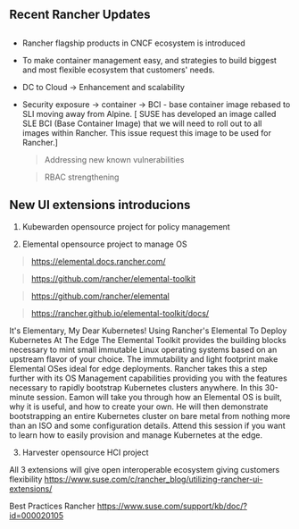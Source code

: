 ## 
## Recent Rancher Updates
##

- Rancher flagship products in CNCF ecosystem is introduced

- To make container management easy, and strategies to build biggest and most flexible ecosystem that customers' needs.

- DC to Cloud -> Enhancement and scalability

- Security exposure -> container ->
  BCI - base container image rebased to SLI moving away from Alpine. 
   [ SUSE has developed an image called SLE BCI (Base Container Image) that we will need to roll out to all images within Rancher. 
    This issue request this image to be used for Rancher.]
  
  
  > Addressing new known vulnerabilities 
  
  > RBAC strengthening
  
## New UI extensions introducions 
 
1. Kubewarden opensource project for policy management

2. Elemental opensource project to manage OS 
> https://elemental.docs.rancher.com/

> https://github.com/rancher/elemental-toolkit

> https://github.com/rancher/elemental

> https://rancher.github.io/elemental-toolkit/docs/

It's Elementary, My Dear Kubernetes! Using Rancher's Elemental To Deploy Kubernetes At The Edge
The Elemental Toolkit provides the building blocks necessary to mint small immutable Linux operating systems based on an upstream flavor of your choice. 
The immutability and light footprint make Elemental OSes ideal for edge deployments. 
Rancher takes this a step further with its OS Management capabilities providing you with the features necessary to rapidly bootstrap Kubernetes clusters anywhere. 
In this 30-minute session. Eamon will take you through how an Elemental OS is built, why it is useful, and how to create your own. He will then demonstrate bootstrapping an entire Kubernetes cluster on bare metal from nothing more than an ISO and some configuration details. 
Attend this session if you want to learn how to easily provision and manage Kubernetes at the edge.

3. Harvester opensource HCI project

All 3 extensions will give open interoperable ecosystem  giving customers flexibility 
https://www.suse.com/c/rancher_blog/utilizing-rancher-ui-extensions/

Best Practices Rancher
https://www.suse.com/support/kb/doc/?id=000020105
